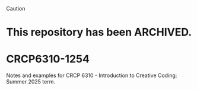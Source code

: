 > [!CAUTION]
> # This repository has been ARCHIVED.

# CRCP6310-1254

Notes and examples for CRCP 6310 - Introduction to Creative Coding; Summer 2025 term.
